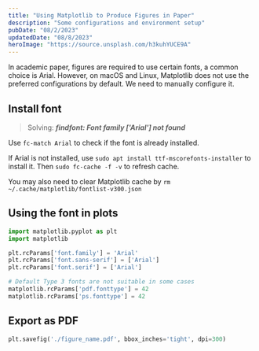 ```yaml
---
title: "Using Matplotlib to Produce Figures in Paper"
description: "Some configurations and environment setup"
pubDate: "08/2/2023"
updatedDate: "08/8/2023"
heroImage: "https://source.unsplash.com/h3kuhYUCE9A"
---
```


In academic paper, figures are required to use certain fonts, a common choice is Arial.
However, on macOS and Linux, Matplotlib does not use the preferred configurations by default.
We need to manually configure it.

## Install font

> Solving: ***findfont: Font family ['Arial'] not found***

Use `fc-match Arial` to check if the font is already installed.

If Arial is not installed, use `sudo apt install ttf-mscorefonts-installer` to install it.
Then `sudo fc-cache -f -v` to refresh cache.

You may also need to clear Matplotlib cache by `rm ~/.cache/matplotlib/fontlist-v300.json`

## Using the font in plots

```python
import matplotlib.pyplot as plt
import matplotlib

plt.rcParams['font.family'] = 'Arial'
plt.rcParams['font.sans-serif'] = ['Arial']
plt.rcParams['font.serif'] = ['Arial']

# Default Type 3 fonts are not suitable in some cases
matplotlib.rcParams['pdf.fonttype'] = 42
matplotlib.rcParams['ps.fonttype'] = 42
```

## Export as PDF

```python
plt.savefig('./figure_name.pdf', bbox_inches='tight', dpi=300)
```

